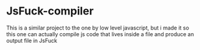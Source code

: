 # JsFuck-compiler
This is a similar project to the one by low level javascript, but i made it so this one can actually compile js code that lives inside a file and produce an output file in JsFuck
